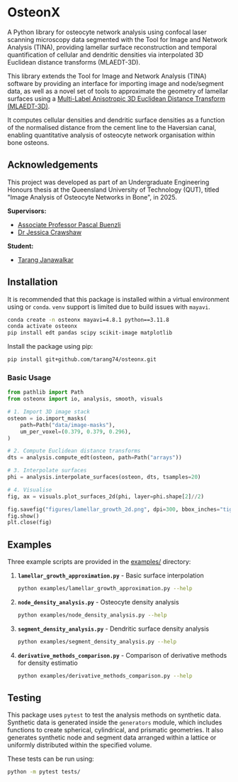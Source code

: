 # OsteonX

A Python library for osteocyte network analysis using confocal laser
scanning microscopy data segmented with the Tool for Image and Network
Analysis (TINA), providing lamellar surface reconstruction and temporal
quantification of cellular and dendritic densities via interpolated 3D
Euclidean distance transforms (MLAEDT-3D).

This library extends the Tool for Image and Network Analysis (TINA)
software by providing an interface for importing image and node/segment
data, as well as a novel set of tools to approximate the geometry of
lamellar surfaces using a [Multi-Label Anisotropic 3D Euclidean Distance
Transform (MLAEDT-3D)](https://github.com/seung-lab/euclidean-distance-transform-3d/).

It computes cellular densities and dendritic surface densities
as a function of the normalised distance from the cement line to the
Haversian canal, enabling quantitative analysis of osteocyte network
organisation within bone osteons.

## Acknowledgements

This project was developed as part of an Undergraduate Engineering
Honours thesis at the Queensland University of Technology (QUT), titled
"Image Analysis of Osteocyte Networks in Bone", in 2025.

**Supervisors:**

- [Associate Professor Pascal Buenzli](https://orcid.org/0000-0003-3962-5393)
- [Dr Jessica Crawshaw](https://orcid.org/0000-0003-0797-1144)

**Student:**

- [Tarang Janawalkar](https://orcid.org/0000-0002-1535-4931)

## Installation

It is recommended that this package is installed within a virtual
environment using or `conda`. `venv` support is limited due to build
issues with `mayavi`.

```bash
conda create -n osteonx mayavi=4.8.1 python==3.11.8
conda activate osteonx
pip install edt pandas scipy scikit-image matplotlib
```

Install the package using pip:

```bash
pip install git+github.com/tarang74/osteonx.git
```

### Basic Usage

```python
from pathlib import Path
from osteonx import io, analysis, smooth, visuals

# 1. Import 3D image stack
osteon = io.import_masks(
    path=Path("data/image-masks"),
    um_per_voxel=(0.379, 0.379, 0.296),
)

# 2. Compute Euclidean distance transforms
dts = analysis.compute_edt(osteon, path=Path("arrays"))

# 3. Interpolate surfaces
phi = analysis.interpolate_surfaces(osteon, dts, tsamples=20)

# 4. Visualise
fig, ax = visuals.plot_surfaces_2d(phi, layer=phi.shape[2]//2)

fig.savefig("figures/lamellar_growth_2d.png", dpi=300, bbox_inches="tight")
fig.show()
plt.close(fig)
```

## Examples

Three example scripts are provided in the [examples/](examples/) directory:

1. **`lamellar_growth_approximation.py`** - Basic surface interpolation

   ```bash
   python examples/lamellar_growth_approximation.py --help
   ```

2. **`node_density_analysis.py`** - Osteocyte density analysis

   ```bash
   python examples/node_density_analysis.py --help
   ```

3. **`segment_density_analysis.py`** - Dendritic surface density analysis

   ```bash
   python examples/segment_density_analysis.py --help
   ```

4. **`derivative_methods_comparison.py`** - Comparison of derivative methods for density estimatio

   ```bash
   python examples/derivative_methods_comparison.py --help
   ```

## Testing

This package uses `pytest` to test the analysis methods on synthetic
data. Synthetic data is generated inside the `generators` module, which
includes functions to create spherical, cylindrical, and prismatic
geometries. It also generates synthetic node and segment data arranged
within a lattice or uniformly distributed within the specified volume.

These tests can be run using:

```bash
python -m pytest tests/
```
